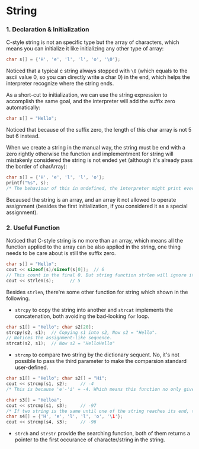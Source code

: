 # String

### 1. Declaration & Initialization

C-style string is not an specific type but the array of characters, which means you can initialize it like initializing any other type of array:

```c
char s[] = {'H', 'e', 'l', 'l', 'o', '\0'};
```

Noticed that a typical c string always stopped with `\0` (which equals to the ascii value 0, so you can directly write a char 0) in the end, which helps the interpreter recognize where the string ends.

As a short-cut to initialization, we can use the string expression to accomplish the same goal, and the interpreter will add the suffix zero automatically:

```c
char s[] = "Hello";
```

Noticed that because of the suffix zero, the length of this char array is not 5 but 6 instead.

When we create a string in the manual way, the string must be end with a zero rightly otherwise the function and implementment for string will mistakenly considered the string is not ended yet (although it's already pass the border of charArray):

```c
char s[] = {'H', 'e', 'l', 'l', 'o'};
printf("%s", s);
/* The behaviour of this in undefined, the interpreter might print every bits after last 'o' until '\0' occasionly occurs in the memory. */
```

Becaused the string is an array, and an array it not allowed to operate assignment (besides the first initialization, if you considered it as a special assignment).







### 2. Useful Function

Noticed that C-style string is no more than an array, which means all the function applied to the array can be also applied in the string, one thing needs to be care about is still the suffix zero.

```c++
char s[] = "Hello";
cout << sizeof(s)/sizeof(s[0]);  // 6
// This count in the final 0. But string function strlen will ignore it:
cout << strlen(s);		// 5
```

Besides `strlen`, there're some other function for string which shown in the following.

- `strcpy` to copy the string into another and `strcat` implements the concatenation, both avoiding the bad-looking `for` loop.

```c++
char s1[] = "Hello"; char s2[20];
strcpy(s2, s1);  // Copying s1 into s2, Now s2 = "Hello".
// Notices the assignment-like sequence.
strcat(s2, s1);  // Now s2 = "HelloHello"
```

- `strcmp` to compare two string by the dictionary sequent. No, it's not possible to pass the third parameter to make the comparsion standard user-defined.

```c++
char s1[] = "Hello"; char s2[] = "Hi";
cout << strcmp(s1, s2);		// -4
/* This is because 'e'-'i' = -4. Which means this function no only gives the comparsion result but quantify it. */

char s3[] = "Helloa";
cout << strcmp(s1, s3);		// -97
/* If two string is the same until one of the string reaches its end, then the function will consider the last 0 as the final one of s1. This mechanism can be checked by deliberately puting a none-zero value to the end of string to see what happened: */
char s4[] = {'H', 'e', 'l', 'l', 'o', '\1'};
cout << strcmp(s4, s3);		// -96
```

- `strch` and `strstr` provide the searching function, both of them returns a pointer to the first occurance of character/string in the string.


